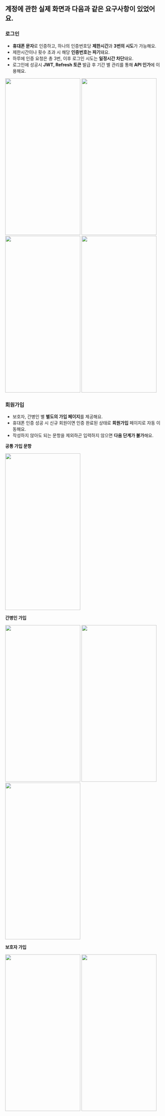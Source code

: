 ## 계정에 관한 실제 화면과 다음과 같은 요구사항이 있었어요.

### 로그인
- **휴대폰 문자**로 인증하고, 하나의 인증번호당 **제한시간**과 **3번의 시도**가 가능해요.
- 제한시간이나 횟수 초과 시 해당 **인증번호는 파기**돼요.
- 하루에 인증 요청은 총 3번, 이후 로그인 시도는 **일정시간 차단**돼요.
- 로그인에 성공시 **JWT, Refresh 토큰** 발급 후 기간 별 관리를 통해 **API 인가**에 이용해요.

<p>
<img src= "https://user-images.githubusercontent.com/99117410/230634190-11949ae2-f9e6-4689-b7cd-16983fe71054.jpg" width = "240" height = "500">
<img src= "https://user-images.githubusercontent.com/99117410/230634629-3f6cae6d-dee4-4034-a973-4a463c528272.jpg" width = "240" height = "500">
<img src= "https://user-images.githubusercontent.com/99117410/230634218-e78ba2aa-4c70-47cf-a813-70ffab486a1b.jpg" width = "240" height = "500">
<img src= "https://user-images.githubusercontent.com/99117410/230634228-7118dd40-2f3d-4938-ac12-e72133ccea31.jpg" width = "240" height = "500">
</p>

### 회원가입
- 보호자, 간병인 별 **별도의 가입 페이지**를 제공해요. 
- 휴대폰 인증 성공 시 신규 회원이면 인증 완료된 상태로 **회원가입** 페이지로 자동 이동해요.
- 작성하지 않아도 되는 문항을 제외하곤 입력하지 않으면 **다음 단계가 불가**해요.  

**공통 가입 문항**
<p>
<img src= "https://user-images.githubusercontent.com/99117410/230631973-a6005b51-2612-4933-a888-3eedbfd38903.jpg" width = "240" height = "500">
</p>

**간병인 가입**
<p>
<img src= "https://user-images.githubusercontent.com/99117410/230632362-21c5e8b7-e0c4-419b-93cd-08e8946733b7.jpg" width = "240" height = "500">
<img src= "https://user-images.githubusercontent.com/99117410/230632576-7f02fc83-cfbe-4660-bece-9e5fec657af9.jpg" width = "240" height = "500">
<img src= "https://user-images.githubusercontent.com/99117410/230632517-f050740a-50c9-4b4f-8602-916288ca4ed8.jpg" width = "240" height = "500">
</p>

**보호자 가입**
<p>
<img src= "https://user-images.githubusercontent.com/99117410/230633156-6b68c09f-d238-4398-ac7f-8dbb5814b271.png" width = "240" height = "500"> 
<img src= "https://user-images.githubusercontent.com/99117410/230633326-fa4876fe-cadb-4dcf-b5a9-0b81d0a87f19.png" width = "240" height = "500"> 
</p>